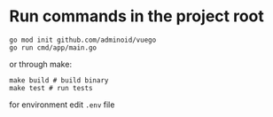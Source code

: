 # Run commands in the project root

```shell
go mod init github.com/adminoid/vuego
go run cmd/app/main.go
```

or through make:
```shell
make build # build binary
make test # run tests
```

for environment edit `.env` file
